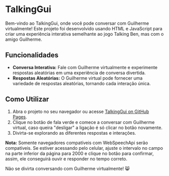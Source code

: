 # TalkingGui

Bem-vindo ao TalkingGui, onde você pode conversar com Guilherme virtualmente! Este projeto foi desenvolvido usando HTML e JavaScript para criar uma experiência interativa semelhante ao jogo Talking Ben, mas com o amigo Guilherme.

## Funcionalidades

- **Conversa Interativa:** Fale com Guilherme virtualmente e experimente respostas aleatórias em uma experiência de conversa divertida.
- **Respostas Aleatórias:** O Guilherme virtual pode fornecer uma variedade de respostas aleatórias, tornando cada interação única.

## Como Utilizar

1. Abra o projeto no seu navegador ou acesse [TalkingGui on GitHub Pages](link-do-seu-projeto).
2. Clique no botão de fala verde e comece a conversar com Guilherme virtual, caso queira "desligar" a ligação é só clicar no botão novamente.
3. Divirta-se explorando as diferentes respostas e interações.

**Nota:** Somente navegadores compatíveis com WebSpeechApi serão compatíveis. Se estiver acessando pelo celular, ajuste o intervalo no campo na parte inferior da página para 2000 e clique no botão para confirmar, assim, ele conseguirá ouvir e responder no tempo correto.

Não se divirta conversando com Guilherme virtualmente! 😸
